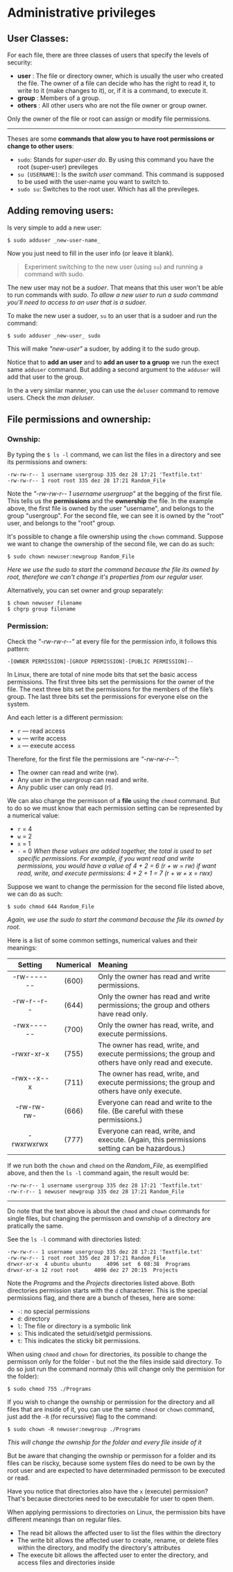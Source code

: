# Administrative privileges 

## User Classes:

For each file, there are three classes of users that specify the levels of security:

- **user** : The file or directory owner, which is usually the user who created the file. The owner of a file can decide who has the right to read it, to write to it (make changes to it), or, if it is a command, to execute it.
- **group** : Members of a group.
- **others** : All other users who are not the file owner or group owner.

Only the owner of the file or root can assign or modify file permissions.

***

Theses are some **commands that alow you to have root permissions or change to other users**:
- `sudo`: Stands for _super-user do_. By using this command you have the root (super-user) previleges
- `su [USERNAME]`: Is the _switch user_ command. This command is supposed to be used with the user-name you want to switch to.
- `sudo su`: Switches to the root user. Which has all the previleges.

## Adding removing users:

Is very simple to add a new user:

```
$ sudo adduser _new-user-name_
```

Now you just need to fill in the user info (or leave it blank).

> Experiment switching to the new user (using `su`) and running a command with sudo.

The new user may not be a _sudoer_. That means that this user won't be able to run commands with _sudo_.
_To allow a new user to run a sudo command you'll need to access to an user that is a sudoer._

To make the new user a sudoer, `su` to an user that is a sudoer and run the command:

```
$ sudo adduser _new-user_ sudo
```

This will make _"new-user"_ a sudoer, by adding it to the sudo group.

Notice that to **add an user** and to **add an user to a gruop** we run the exect same `adduser` command.
But adding a second argument to the `adduser` will add that user to the group. 

In the a very similar manner, you can use the `deluser` command to remove users. Check the _man deluser_.
## File permissions and ownership:

### Ownship:

By typing the `$ ls -l` command, we can list the files in a directory and see its permissions and owners:

```
-rw-rw-r-- 1 username usergroup 335 dez 28 17:21 'Textfile.txt'
-rw-rw-r-- 1 root root 335 dez 28 17:21 Random_File
```

Note the _"-rw-rw-r-- 1 username usergruop"_ at the begging of the first file. This tells us the **permissions** and the **ownership** the file. 
In the example above, the first file is owned by the user "username", and belongs to the group "usergroup".
For the second file, we can see it is owned by the "root" user, and belongs to the "root" group.

It's possible to change a file ownership using the `chown` command. Suppose we want to change the ownership of the second file, we can do as such:
```
$ sudo chown newuser:newgroup Random_File
```
_Here we use the sudo to start the command because the file its owned by root, therefore we can't change it's properties from our regular user._

Alternatively, you can set owner and group separately:

``` 
$ chown newuser filename
$ chgrp group filename

```

### Permission:

Check the  _"-rw-rw-r--"_ at every file for the permission info, it follows this pattern:

 `-[OWNER PERMISSION]-[GROUP PERMISSION]-[PUBLIC PERMISSION]--`

In Linux, there are total of nine mode bits that set the basic access permissions.
The first three bits set the permissions for the owner of the file.
The next three bits set the permissions for the members of the file’s group.
The last three bits set the permissions for everyone else on the system.

And each letter is a different permission:
- `r` — read access
- `w` — write access
- `x` — execute access

Therefore, for the first file the permissions are _"-rw-rw-r--"_:
- The owner can read and write (rw).
- Any user in the _usergroup_ can read and write.
- Any public user can only read (r).

We can also change the permisson of a **file** using the `chmod` command. But to do so we must know that each permission setting can be represented by a numerical value:
- `r` = 4
- `w` = 2
- `x` = 1
- `-` = 0
_When these values are added together, the total is used to set specific permissions._
_For example, if you want read and write permissions, you would have a value of 4 + 2 = 6 (r + w = rw)_ 
_if want read, write, and execute permissions: 4 + 2 + 1 = 7 (r + w + x = rwx)_

Suppose we want to change the permission for the second file listed above, we can do as such:
```
$ sudo chmod 644 Random_File
```
_Again, we use the sudo to start the command because the file its owned by root._

Here is a list of some common settings, numerical values and their meanings:

|Setting|Numerical|Meaning|
|:---:|:---:|:---|
|-rw-------|(600)|Only the owner has read and write permissions.|
|-rw-r--r--|(644)|Only the owner has read and write permissions; the group and others have read only.|
|-rwx------|(700)|Only the owner has read, write, and execute permissions.|
|-rwxr-xr-x|(755)|The owner has read, write, and execute permissions; the group and others have only read and execute.|
|-rwx--x--x|(711)|The owner has read, write, and execute permissions; the group and others have only execute.|
|-rw-rw-rw-|(666)|Everyone can read and write to the file. (Be careful with these permissions.)|
|-rwxrwxrwx|(777)|Everyone can read, write, and execute. (Again, this permissions setting can be hazardous.)|

If we run both the `chown` and `chmod` on the _Random_File_, as exemplified above, and then the `ls -l` command again, the result would be:

```
-rw-rw-r-- 1 username usergroup 335 dez 28 17:21 'Textfile.txt'
-rw-r-r-- 1 newuser newgroup 335 dez 28 17:21 Random_File
```

***

Do note that the text above is about the `chmod` and `chown` commands for single files, but changing the permisson and ownship of a directory are pratically the same.

See the `ls -l` command with directories listed:

```
-rw-rw-r-- 1 username usergroup 335 dez 28 17:21 'Textfile.txt'
-rw-rw-r-- 1 root root 335 dez 28 17:21 Random_File
drwxr-xr-x  4 ubuntu ubuntu     4096 set  6 08:38  Programs
drwxr-xr-x 12 root root     4096 dez 27 20:15  Projects
```
Note the _Programs_ and the _Projects_ directories listed above. Both directories permission starts with the `d` characterer.
This is the special permissions flag, and there are a bunch of theses, here are some:

- `-`: no special permissions
- `d`: directory
- `l`: The file or directory is a symbolic link
- `s`: This indicated the setuid/setgid permissions.
- `t`: This indicates the sticky bit permissions.

When using `chmod` and `chown` for directories, its possible to change the permisson only for the folder - but not the the files inside said directory.
To do so just run the command normaly (this will change only the permision for the folder):

```
$ sudo chmod 755 ./Programs
```

If you wish to change the ownship or permission for the directory and all files that are inside of it, you can use the same `chmod` or `chown` command, just add the `-R` (for recurssive) flag to the command:

```
$ sudo chown -R newuser:newgroup ./Programs
```
_This will change the ownship for the folder and every file inside of it_


But be aware that changing the ownship or permisson for a folder and its files can be riscky, because some system files do need to be own by the root user and are expected to have determinaded permisson to be executed or read.


Have you notice that directories also have the `x` (execute) permission? That's because directories need to be executable for user to open them. 

When applying permissions to directories on Linux, the permission bits have different meanings than on regular files.

- The read bit allows the affected user to list the files within the directory
- The write bit allows the affected user to create, rename, or delete files within the directory, and modify the directory's attributes
- The execute bit allows the affected user to enter the directory, and access files and directories inside

